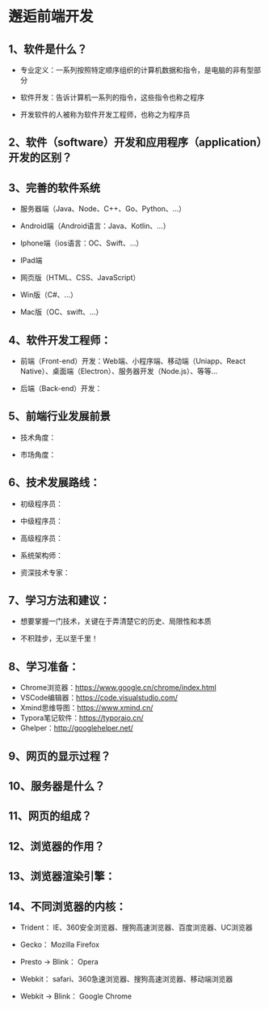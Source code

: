 # 邂逅前端开发



## 1、软件是什么？

- 专业定义：一系列按照特定顺序组织的计算机数据和指令，是电脑的非有型部分

- 软件开发：告诉计算机一系列的指令，这些指令也称之程序

- 开发软件的人被称为软件开发工程师，也称之为程序员



## 2、软件（software）开发和应用程序（application）开发的区别？



## 3、完善的软件系统

- 服务器端（Java、Node、C++、Go、Python、...）

- Android端（Android语言：Java、Kotlin、...）

- Iphone端（ios语言：OC、Swift、...）

- IPad端

- 网页版（HTML、CSS、JavaScript）

- Win版（C#、...）

- Mac版（OC、swift、...）



## 4、软件开发工程师：

- 前端（Front-end）开发：Web端、小程序端、移动端（Uniapp、React Native）、桌面端（Electron）、服务器开发（Node.js）、等等...

- 后端（Back-end）开发：



## 5、前端行业发展前景

- 技术角度：

- 市场角度：



## 6、技术发展路线：

- 初级程序员：

- 中级程序员：

- 高级程序员：

- 系统架构师：

- 资深技术专家：



## 7、学习方法和建议：

- 想要掌握一门技术，关键在于弄清楚它的历史、局限性和本质

- 不积跬步，无以至千里！



## 8、学习准备：

- Chrome浏览器：https://www.google.cn/chrome/index.html
- VSCode编辑器：https://code.visualstudio.com/
- Xmind思维导图：https://www.xmind.cn/
- Typora笔记软件：https://typoraio.cn/
- Ghelper：http://googlehelper.net/



## 9、网页的显示过程？



## 10、服务器是什么？



## 11、网页的组成？



## 12、浏览器的作用？



## 13、浏览器渲染引擎：



## 14、不同浏览器的内核：

- Trident： IE、360安全浏览器、搜狗高速浏览器、百度浏览器、UC浏览器

- Gecko： Mozilla Firefox

- Presto  -> Blink：  Opera

- Webkit： safari、360急速浏览器、搜狗高速浏览器、移动端浏览器

- Webkit -> Blink：  Google Chrome

